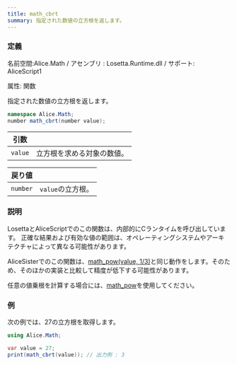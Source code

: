 ```yaml
---
title: math_cbrt
summary: 指定された数値の立方根を返します。
---
```


### 定義
名前空間:Alice.Math / アセンブリ : Losetta.Runtime.dll / サポート: AliceScript1

属性: 関数

指定された数値の立方根を返します。

```cs title="AliceScript"
namespace Alice.Math;
number math_cbrt(number value);
```

|引数| |
|-|-|
|`value`|立方根を求める対象の数値。|

|戻り値| |
|-|-|
|`number`|`value`の立方根。|

### 説明
LosettaとAliceScriptでのこの関数は、内部的にCランタイムを呼び出しています。
正確な結果および有効な値の範囲は、オペレーティングシステムやアーキテクチャによって異なる可能性があります。

AliceSisterでのこの関数は、[math_pow(value, 1/3)](./math_pow.md)と同じ動作をします。そのため、そのほかの実装と比較して精度が低下する可能性があります。

任意の値乗根を計算する場合には、[math_pow](./math_pow.md)を使用してください。

### 例
次の例では、$27$の立方根を取得します。

```cs title="AliceScript"
using Alice.Math;

var value = 27;
print(math_cbrt(value)); // 出力例 : 3
```